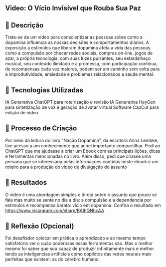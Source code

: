 ## Video: O Vício Invisível que Rouba Sua Paz

## 📒 Descrição
Trata-se de um video para conscientizar as pessoas sobre como a dopamina influencia as nossas decisões e comportamentos diários. A exposição a estímulos que liberam dopamina afeta a vida das pessoas, como a compulsão por checar redes sociais, compras on-line, jogos de azar, a própria tecnologia, com suas luzes pulsantes, seu estardalhaço musical, seu conteúdo ilimitado e a promessa, com participação contínua, de recompensas cada vez maiores, podem ser um caminho sem volta para a improdutividade, ansiedade e problemas relacionados a saude mental.

## 🤖 Tecnologias Utilizadas
IA Generativa ChatGPT para roteirização e revisão
IA Generativa HeyGen para sintetização de voz e geração de avatar virtual
Software CapCut para edição de vídeo

## 🧐 Processo de Criação
Por meio da leitura do livro "Nação Dopamina", da escritora Anna Lembke, tive acesso a um conhecimento que achei importante compartilhar. Pedi ao ChatGPT que me ajudasse a criar um Ebook com as principais lições, dicas e ferramentas mencionadas no livro. Além disso, pedi que criasse uma persona que se interessaria pelas informaçoes contidas neste ebook e um roteiro para a produção do vídeo de divulgação do assunto

## 🚀 Resultados
O vídeo é uma abordagem simples e direta sobre o assunto que pouco se fala mas muito se sente no dia a dia: a compulsão e a dependencia por estímulos e recompensa barata: vício em dopamina. Confira o resultado em https://www.instagram.com/share/BAIhQNhcAA


## 💭 Reflexão (Opcional)
Foi desafiador colocar em prática o aprendizado e ao mesmo tempo satisfatório ver o quão poderosas essas ferramentas são. 
Mas o melhor mesmo foi saber que sou capaz de produzir infinitamente mais e melhor tendo as inteligencias artificiais como copilotos das redes neurais mais perfeitas que existem: as do cérebro humano.
